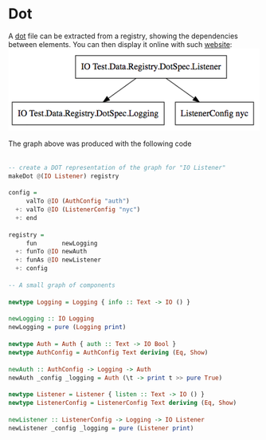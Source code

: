 # Dot

A [dot](https://en.wikipedia.org/wiki/DOT_(graph_description_language)) file can be extracted from a registry, showing the dependencies between elements.
You can then display it online with such [website](http://www.webgraphviz.com/):
<img src="doc/images/dot-example.png" border="0"/>

The graph above was produced with the following code
```haskell

-- create a DOT representation of the graph for "IO Listener"
makeDot @(IO Listener) registry

config =
     valTo @IO (AuthConfig "auth")
  +: valTo @IO (ListenerConfig "nyc")
  +: end

registry =
     fun       newLogging
  +: funTo @IO newAuth
  +: funAs @IO newListener
  +: config

-- A small graph of components

newtype Logging = Logging { info :: Text -> IO () }

newLogging :: IO Logging
newLogging = pure (Logging print)

newtype Auth = Auth { auth :: Text -> IO Bool }
newtype AuthConfig = AuthConfig Text deriving (Eq, Show)

newAuth :: AuthConfig -> Logging -> Auth
newAuth _config _logging = Auth (\t -> print t >> pure True)

newtype Listener = Listener { listen :: Text -> IO () }
newtype ListenerConfig = ListenerConfig Text deriving (Eq, Show)

newListener :: ListenerConfig -> Logging -> IO Listener
newListener _config _logging = pure (Listener print)
```